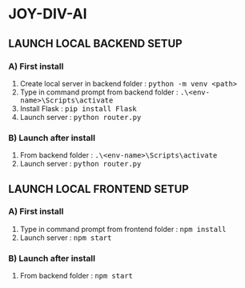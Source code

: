 # JOY-DIV-AI

## LAUNCH LOCAL BACKEND SETUP
### A) First install
1. Create local server in backend folder : <kbd>python -m  venv \<path></kbd>
2. Type in command prompt from backend folder : <kbd>.\\\<env-name>\Scripts\activate</kbd>
3. Install Flask : <kbd>pip install Flask</kbd>
4. Launch server : <kbd>python router.py</kbd>

### B) Launch after install
1. From backend folder : <kbd>.\\\<env-name>\Scripts\activate</kbd>
2. Launch server : <kbd>python router.py</kbd>

## LAUNCH LOCAL FRONTEND SETUP
### A) First install
1. Type in command prompt from frontend folder : <kbd>npm install</kbd>
2. Launch server : <kbd>npm start</kbd>

### B) Launch after install
1. From backend folder : <kbd>npm start</kbd>
